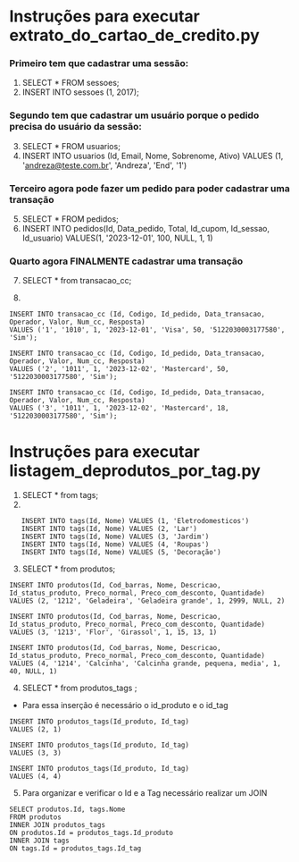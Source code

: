 # Instruções para executar extrato_do_cartao_de_credito.py 

### Primeiro tem que cadastrar uma sessão:
1. SELECT * FROM sessoes;
2. INSERT INTO sessoes (1, 2017);

### Segundo tem que cadastrar um usuário porque o pedido precisa do usuário da sessão:
3. SELECT * FROM usuarios;
4. INSERT INTO usuarios (Id, Email, Nome, Sobrenome, Ativo)
VALUES (1, 'andreza@teste.com.br', 'Andreza', 'End', '1')

### Terceiro agora pode fazer um pedido para poder cadastrar uma transação
5. SELECT * FROM pedidos;
6. INSERT INTO pedidos(Id, Data_pedido, Total, Id_cupom, Id_sessao, Id_usuario)
VALUES(1, '2023-12-01', 100, NULL, 1, 1)

### Quarto agora FINALMENTE cadastrar uma transação 
7. SELECT * from transacao_cc;

8. 
```
INSERT INTO transacao_cc (Id, Codigo, Id_pedido, Data_transacao, Operador, Valor, Num_cc, Resposta) 
VALUES ('1', '1010', 1, '2023-12-01', 'Visa', 50, '5122030003177580', 'Sim');

INSERT INTO transacao_cc (Id, Codigo, Id_pedido, Data_transacao, Operador, Valor, Num_cc, Resposta) 
VALUES ('2', '1011', 1, '2023-12-02', 'Mastercard', 50, '5122030003177580', 'Sim');

INSERT INTO transacao_cc (Id, Codigo, Id_pedido, Data_transacao, Operador, Valor, Num_cc, Resposta) 
VALUES ('3', '1011', 1, '2023-12-02', 'Mastercard', 18, '5122030003177580', 'Sim');
```
# Instruções para executar listagem_deprodutos_por_tag.py
1. SELECT * from tags;
2. 
```
   INSERT INTO tags(Id, Nome) VALUES (1, 'Eletrodomesticos')
   INSERT INTO tags(Id, Nome) VALUES (2, 'Lar')
   INSERT INTO tags(Id, Nome) VALUES (3, 'Jardim')
   INSERT INTO tags(Id, Nome) VALUES (4, 'Roupas')
   INSERT INTO tags(Id, Nome) VALUES (5, 'Decoração')
```

3. SELECT * from produtos;
```   
INSERT INTO produtos(Id, Cod_barras, Nome, Descricao, Id_status_produto, Preco_normal, Preco_com_desconto, Quantidade) 
VALUES (2, '1212', 'Geladeira', 'Geladeira grande', 1, 2999, NULL, 2)

INSERT INTO produtos(Id, Cod_barras, Nome, Descricao, Id_status_produto, Preco_normal, Preco_com_desconto, Quantidade) 
VALUES (3, '1213', 'Flor', 'Girassol', 1, 15, 13, 1)

INSERT INTO produtos(Id, Cod_barras, Nome, Descricao, Id_status_produto, Preco_normal, Preco_com_desconto, Quantidade) 
VALUES (4, '1214', 'Calcinha', 'Calcinha grande, pequena, media', 1, 40, NULL, 1)
```
4. SELECT * from produtos_tags ;
- Para essa inserção é necessário o id_produto e o id_tag
```
INSERT INTO produtos_tags(Id_produto, Id_tag)
VALUES (2, 1)

INSERT INTO produtos_tags(Id_produto, Id_tag)
VALUES (3, 3)

INSERT INTO produtos_tags(Id_produto, Id_tag)
VALUES (4, 4)
```
5. Para organizar e verificar o Id e a Tag necessário realizar um JOIN
```
SELECT produtos.Id, tags.Nome 
FROM produtos
INNER JOIN produtos_tags 
ON produtos.Id = produtos_tags.Id_produto 
INNER JOIN tags 
ON tags.Id = produtos_tags.Id_tag 
